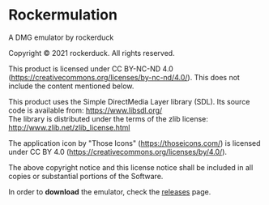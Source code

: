 # Rockermulation
A DMG emulator by rockerduck

Copyright © 2021 rockerduck. All rights reserved.

This product is licensed under CC BY-NC-ND 4.0 (https://creativecommons.org/licenses/by-nc-nd/4.0/). This does not include the content mentioned below.

This product uses the Simple DirectMedia Layer library (SDL). Its source code is available from: https://www.libsdl.org/ </br>The library is distributed under the terms of the zlib license: http://www.zlib.net/zlib_license.html

The application icon by "Those Icons" (https://thoseicons.com/) is licensed under CC BY 4.0 (https://creativecommons.org/licenses/by/4.0/).

The above copyright notice and this license notice shall be included in all copies or substantial portions of the Software.

In order to <b>download</b> the emulator, check the [releases](https://github.com/jdrockerduck/Rockermulation/releases) page.
